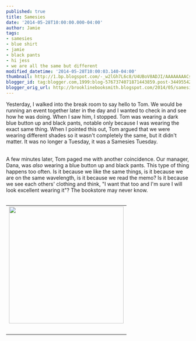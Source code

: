 ```yaml
---
published: true
title: Samesies
date: '2014-05-28T10:00:00.000-04:00'
author: Jamie
tags:
- samesies
- blue shirt
- jamie
- black pants
- hi jess
- we are all the same but different
modified_datetime: '2014-05-28T10:00:03.140-04:00'
thumbnail: http://1.bp.blogspot.com/-_w2lGh7L6c8/U4UBoV8ADJI/AAAAAAAACsw/LV-er5qxWtU/s72-c/blog_same.jpg
blogger_id: tag:blogger.com,1999:blog-5767374071871443859.post-3449554250191215164
blogger_orig_url: http://brooklinebooksmith.blogspot.com/2014/05/samesies.html
---
```


Yesterday, I walked into the break room to say hello to Tom. We would be running an event together later in the day&nbsp;and I wanted to check in and see how he was doing. When I saw him, I stopped. Tom was wearing a dark blue button up and black pants, notable only because I was wearing the exact same thing. When I pointed this out, Tom argued that we were wearing different shades so it wasn't completely the same, but it didn't matter. It was no longer a Tuesday, it was a Samesies Tuesday. <br /><div><br /></div><div>A few minutes later, Tom paged me with another coincidence. Our manager, Dana, was <i>also</i>&nbsp;wearing a blue button up and black pants. This type of thing happens too often. Is it because we like the same things, is it because we are on the same wavelength, is it because we read the memo? Is it because we see each others' clothing and think, "I want that too and I'm sure I will look excellent wearing it"? The bookstore may never know.&nbsp;</div><div><br /></div><table align="center" cellpadding="0" cellspacing="0" class="tr-caption-container" style="margin-left: auto; margin-right: auto; text-align: center;"><tbody><tr><td style="text-align: center;"><a href="http://1.bp.blogspot.com/-_w2lGh7L6c8/U4UBoV8ADJI/AAAAAAAACsw/LV-er5qxWtU/s1600/blog_same.jpg" imageanchor="1" style="margin-left: auto; margin-right: auto;"><img border="0" src="http://1.bp.blogspot.com/-_w2lGh7L6c8/U4UBoV8ADJI/AAAAAAAACsw/LV-er5qxWtU/s1600/blog_same.jpg" height="320" width="314" /></a></td></tr><tr><td class="tr-caption" style="text-align: center;"><br /></td></tr></tbody></table><div><br /></div>
